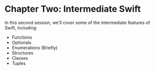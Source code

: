 # Chapter Two: Intermediate Swift

In this second session, we'll cover some of the intermediate features of Swift, including:

* Functions
* Optionals
* Enumerations (Briefly)
* Structures
* Classes
* Tuples
